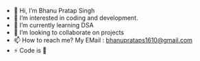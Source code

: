 - 👋 Hi, I’m Bhanu Pratap Singh
- 👀 I’m interested in coding and development.
- 🌱 I’m currently learning DSA
- 💞️ I’m looking to collaborate on projects
- 📫 How to reach me? My EMail : bhanuprataps1610@gmail.com
- ⚡ Code is 💞️

<!---
Bhanu-HBTU/Bhanu-HBTU is a ✨ special ✨ repository because its `README.md` (this file) appears on your GitHub profile.
You can click the Preview link to take a look at your changes.
--->
